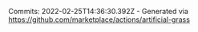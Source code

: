 Commits: 2022-02-25T14:36:30.392Z - Generated via https://github.com/marketplace/actions/artificial-grass
<br>
